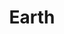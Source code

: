 ---
title: Earth
tags: ["earth", "planet", "globe", "world", "geography", "environment", "nature"]
icon: earth
svg: '<svg xmlns="http://www.w3.org/2000/svg" width="24" height="24" fill="none" viewBox="0 0 24 24" stroke-width="1.5" stroke-linecap="round" stroke-linejoin="round" stroke="currentColor"><path d="M13 3.048a5 5 0 0 0 .982 8.3c2.018 1.013 2.789-.352 3.881.384.71.478.897 1.44.42 2.149-.501.742-1.283 1.119-1.148 2.336.077.687.498 1.278 1.045 1.783M4 9.28a4.98 4.98 0 0 1 2.806 1.846 4.98 4.98 0 0 1 .992 3.424c-.052.626.356 1.258.881 1.603A2.71 2.71 0 0 1 9 20.44"/><circle cx="12" cy="12" r="9"/></svg>'
---